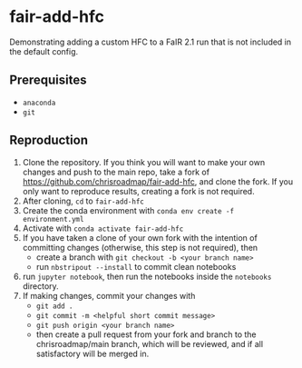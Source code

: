 # fair-add-hfc
Demonstrating adding a custom HFC to a FaIR 2.1 run that is not included in the default config.

## Prerequisites
- `anaconda`
- `git`

## Reproduction
1. Clone the repository. If you think you will want to make your own changes and push to the main repo, take a fork of https://github.com/chrisroadmap/fair-add-hfc, and clone the fork. If you only want to reproduce results, creating a fork is not required.
2. After cloning, `cd` to `fair-add-hfc`
3. Create the conda environment with `conda env create -f environment.yml`
4. Activate with `conda activate fair-add-hfc`
5. If you have taken a clone of your own fork with the intention of committing changes (otherwise, this step is not required), then
   - create a branch with `git checkout -b <your branch name>`
   - run `nbstripout --install` to commit clean notebooks
6. run `jupyter notebook`, then run the notebooks inside the `notebooks` directory.
7. If making changes, commit your changes with
   - `git add .`
   - `git commit -m <helpful short commit message>`
   - `git push origin <your branch name>`
   - then create a pull request from your fork and branch to the chrisroadmap/main branch, which will be reviewed, and if all satisfactory will be merged in.
